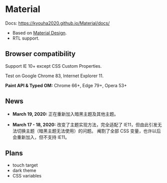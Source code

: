 # Material
Docs: https://kyouha2020.github.io/Material/docs/

* Based on [Material Design](https://material.io/).
* RTL support.

## Browser compatibility ##
Support IE 10+ except CSS Custom Properties.

Test on Google Chrome 83, Internet Explorer 11.

**Paint API & Typed OM:** Chrome 66+, Edge 79+, Opera 53+

## News ##
* **March 19, 2020:** 正在重新加入暗黑主题及其他主题。

* **March 17 - 18, 2020:** 改变了主题实现方法，完全适配了 IE11，但由此引发无法切换主题（暗黑主题无法使用）的问题。
阉割了全部 CSS 变量，也许以后会重新加入，但不支持 IE11。

## Plans ##
* touch target
* dark theme
* CSS variables

